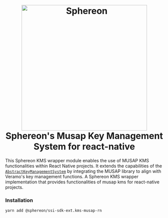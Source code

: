 <!--suppress HtmlDeprecatedAttribute -->
<h1 align="center">
  <br>
  <a href="https://www.sphereon.com"><img src="https://sphereon.com/content/themes/sphereon/assets/img/logo.svg" alt="Sphereon" width="400"></a>
  <br>Sphereon's Musap Key Management System for react-native
  <br>
</h1>

This Sphereon KMS wrapper module enables the use of MUSAP KMS functionalities within React Native projects. It extends the capabilities of the [`AbstractKeyManagementSystem`](./node_modules/@veramo/key-manager/src/abstract-key-management-system.ts) by integrating the MUSAP library to align with Veramo's key management functions.
A Sphereon KMS wrapper implementation that provides functionalities of musap kms for react-native projects.

### Installation

```shell
yarn add @sphereon/ssi-sdk-ext.kms-musap-rn
```